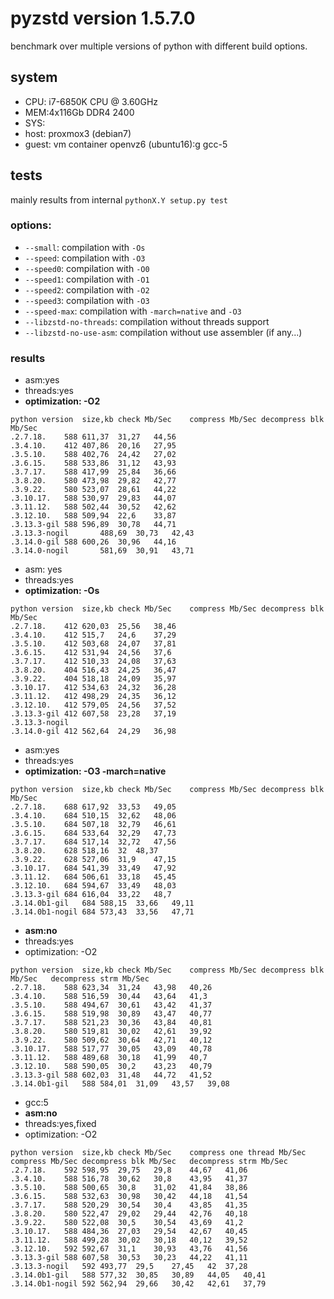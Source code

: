 # pyzstd version 1.5.7.0

benchmark over multiple versions of python with different build options.

## system
- CPU: i7-6850K CPU @ 3.60GHz
- MEM:4x116Gb DDR4 2400
- SYS:
 - host: proxmox3 (debian7)
 - guest: vm container openvz6 (ubuntu16):g gcc-5

## tests
mainly results from internal `pythonX.Y setup.py test`

### options:
- `--small`: compilation with `-Os`
- `--speed`: compilation with `-O3`
- `--speed0`: compilation with `-O0`
- `--speed1`: compilation with `-O1`
- `--speed2`: compilation with `-O2`
- `--speed3`: compilation with `-O3`
- `--speed-max`: compilation with `-march=native` and `-O3`
- `--libzstd-no-threads`: compilation without threads support
- `--libzstd-no-use-asm`: compilation without use assembler (if any...)

### results

- asm:yes
- threads:yes
- **optimization: -O2**
```
python version	size,kb	check Mb/Sec	compress Mb/Sec	decompress blk Mb/Sec
.2.7.18.	588	611,37	31,27	44,56
.3.4.10.	412	407,86	20,16	27,95
.3.5.10.	588	402,76	24,42	27,02
.3.6.15.	588	533,86	31,12	43,93
.3.7.17.	588	417,99	25,84	36,66
.3.8.20.	580	473,98	29,82	42,77
.3.9.22.	580	523,07	28,61	44,22
.3.10.17.	588	530,97	29,83	44,07
.3.11.12.	588	502,44	30,52	42,62
.3.12.10.	588	509,94	22,6	33,87
.3.13.3-gil	588	596,89	30,78	44,71
.3.13.3-nogil		488,69	30,73	42,43
.3.14.0-gil	588	600,26	30,96	44,16
.3.14.0-nogil		581,69	30,91	43,71
```

- asm: yes
- threads:yes
- **optimization: -Os**
```
python version	size,kb	check Mb/Sec	compress Mb/Sec	decompress blk Mb/Sec
.2.7.18.	412	620,03	25,56	38,46
.3.4.10.	412	515,7	24,6	37,29
.3.5.10.	412	503,68	24,07	37,81
.3.6.15.	412	531,94	24,56	37,6
.3.7.17.	412	510,33	24,08	37,63
.3.8.20.	404	516,43	24,25	36,47
.3.9.22.	404	518,18	24,09	35,97
.3.10.17.	412	534,63	24,32	36,28
.3.11.12.	412	498,29	24,35	36,12
.3.12.10.	412	579,05	24,56	37,52
.3.13.3-gil	412	607,58	23,28	37,19
.3.13.3-nogil
.3.14.0-gil	412	562,64	24,29	36,98
```

- asm:yes
- threads:yes
- **optimization: -O3 -march=native**
```
python version	size,kb	check Mb/Sec	compress Mb/Sec	decompress blk Mb/Sec
.2.7.18.	688	617,92	33,53	49,05
.3.4.10.	684	510,15	32,62	48,06
.3.5.10.	684	507,18	32,79	46,61
.3.6.15.	684	533,64	32,29	47,73
.3.7.17.	684	517,14	32,72	47,56
.3.8.20.	628	518,16	32	48,37
.3.9.22.	628	527,06	31,9	47,15
.3.10.17.	684	541,39	33,49	47,92
.3.11.12.	684	506,61	33,18	45,45
.3.12.10.	684	594,67	33,49	48,03
.3.13.3-gil	684	616,04	33,22	48,7
.3.14.0b1-gil	684	588,15	33,66	49,11
.3.14.0b1-nogil	684	573,43	33,56	47,71
```

- **asm:no**
- threads:yes
- optimization: -O2
```
python version	size,kb	check Mb/Sec	compress Mb/Sec	decompress blk Mb/Sec	decompress strm Mb/Sec
.2.7.18.	588	623,34	31,24	43,98	40,26
.3.4.10.	588	516,59	30,44	43,64	41,3
.3.5.10.	588	494,67	30,61	43,42	41,37
.3.6.15.	588	519,98	30,89	43,47	40,77
.3.7.17.	588	521,23	30,36	43,84	40,81
.3.8.20.	580	519,81	30,02	42,61	39,92
.3.9.22.	580	509,62	30,64	42,71	40,12
.3.10.17.	588	517,77	30,05	43,09	40,78
.3.11.12.	588	489,68	30,18	41,99	40,7
.3.12.10.	588	590,05	30,2	43,23	40,79
.3.13.3-gil	588	602,03	31,48	44,72	41,52
.3.14.0b1-gil	588	584,01	31,09	43,57	39,08
```

- gcc:5
- **asm:no**
- threads:yes,fixed
- optimization: -O2
```
python version	size,kb	check Mb/Sec	compress one thread Mb/Sec	compress Mb/Sec	decompress blk Mb/Sec	decompress strm Mb/Sec
.2.7.18.	592	598,95	29,75	29,8	44,67	41,06
.3.4.10.	588	516,78	30,62	30,8	43,95	41,37
.3.5.10.	588	500,65	30,8	31,02	41,84	38,86
.3.6.15.	588	532,63	30,98	30,42	44,18	41,54
.3.7.17.	588	520,29	30,54	30,4	43,85	41,35
.3.8.20.	580	522,47	29,02	29,44	42,76	40,18
.3.9.22.	580	522,08	30,5	30,54	43,69	41,2
.3.10.17.	588	484,36	27,03	29,54	42,67	40,45
.3.11.12.	588	499,28	30,02	30,18	40,12	39,52
.3.12.10.	592	592,67	31,1	30,93	43,76	41,56
.3.13.3-gil	588	607,58	30,53	30,23	44,22	41,11
.3.13.3-nogil	592	493,77	29,5	27,45	42	37,28
.3.14.0b1-gil	588	577,32	30,85	30,89	44,05	40,41
.3.14.0b1-nogil	592	562,94	29,66	30,42	42,61	37,79
```